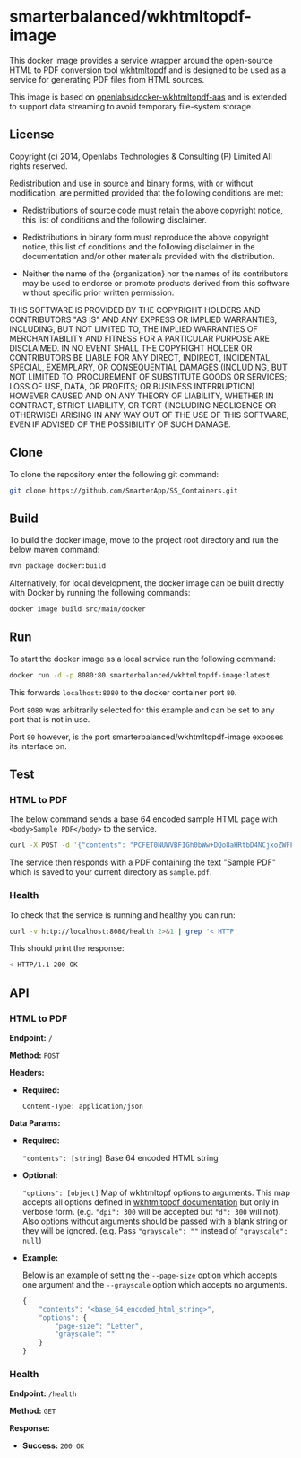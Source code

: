 # smarterbalanced/wkhtmltopdf-image

This docker image provides a service wrapper around the open-source HTML to PDF conversion tool [wkhtmltopdf](https://wkhtmltopdf.org/)
and is designed to be used as a service for generating PDF files from HTML sources.

This image is based on [openlabs/docker-wkhtmltopdf-aas](https://github.com/openlabs/docker-wkhtmltopdf-aas)
and is extended to support data streaming to avoid temporary file-system storage.

## License

Copyright (c) 2014, Openlabs Technologies & Consulting (P) Limited
All rights reserved.

Redistribution and use in source and binary forms, with or without
modification, are permitted provided that the following conditions are met:

* Redistributions of source code must retain the above copyright notice, this
  list of conditions and the following disclaimer.

* Redistributions in binary form must reproduce the above copyright notice,
  this list of conditions and the following disclaimer in the documentation
  and/or other materials provided with the distribution.

* Neither the name of the {organization} nor the names of its
  contributors may be used to endorse or promote products derived from
  this software without specific prior written permission.

THIS SOFTWARE IS PROVIDED BY THE COPYRIGHT HOLDERS AND CONTRIBUTORS "AS IS"
AND ANY EXPRESS OR IMPLIED WARRANTIES, INCLUDING, BUT NOT LIMITED TO, THE
IMPLIED WARRANTIES OF MERCHANTABILITY AND FITNESS FOR A PARTICULAR PURPOSE ARE
DISCLAIMED. IN NO EVENT SHALL THE COPYRIGHT HOLDER OR CONTRIBUTORS BE LIABLE
FOR ANY DIRECT, INDIRECT, INCIDENTAL, SPECIAL, EXEMPLARY, OR CONSEQUENTIAL
DAMAGES (INCLUDING, BUT NOT LIMITED TO, PROCUREMENT OF SUBSTITUTE GOODS OR
SERVICES; LOSS OF USE, DATA, OR PROFITS; OR BUSINESS INTERRUPTION) HOWEVER
CAUSED AND ON ANY THEORY OF LIABILITY, WHETHER IN CONTRACT, STRICT LIABILITY,
OR TORT (INCLUDING NEGLIGENCE OR OTHERWISE) ARISING IN ANY WAY OUT OF THE USE
OF THIS SOFTWARE, EVEN IF ADVISED OF THE POSSIBILITY OF SUCH DAMAGE.

## Clone
To clone the repository enter the following git command:
```bash
git clone https://github.com/SmarterApp/SS_Containers.git
```

## Build
To build the docker image, move to the project root directory and run the below maven command:
```bash
mvn package docker:build
```
Alternatively, for local development, the docker image can be built directly with Docker by running the following commands:
```bash
docker image build src/main/docker
```

## Run
To start the docker image as a local service run the following command:
```bash
docker run -d -p 8080:80 smarterbalanced/wkhtmltopdf-image:latest
```
This forwards ```localhost:8080``` to the docker container port ```80```.

Port ```8080``` was arbitrarily selected for this example and can be set to any port that is not in use.

Port ```80``` however, is the port smarterbalanced/wkhtmltopdf-image exposes its interface on.

## Test
### HTML to PDF
The below command sends a base 64 encoded sample HTML page with ```<body>Sample PDF</body>``` to the service.
```bash
curl -X POST -d '{"contents": "PCFET0NUWVBFIGh0bWw+DQo8aHRtbD4NCjxoZWFkPg0KPHRpdGxlPlNhbXBsZSBQREY8L3RpdGxlPg0KPC9oZWFkPg0KPGJvZHk+U2FtcGxlIFBERg0KPC9ib2R5Pg0KPC9odG1sPg=="}' -H 'Content-Type: application/json' http://localhost:8080 -o sample.pdf
```
The service then responds with a PDF containing the text "Sample PDF" which is saved to your current directory as ```sample.pdf```.
### Health
To check that the service is running and healthy you can run:
```bash
curl -v http://localhost:8080/health 2>&1 | grep '< HTTP'
```
This should print the response:
```bash
< HTTP/1.1 200 OK
```

## API

### HTML to PDF
**Endpoint:** ```/```

**Method:** ```POST```

**Headers:**
* **Required:**

  ```Content-Type: application/json```

**Data Params:** 
* **Required:**

  ```"contents": [string]``` Base 64 encoded HTML string

* **Optional:**

  ```"options": [object]``` Map of wkhtmltopf options to arguments. This map accepts all options defined in [wkhtmltopdf documentation](https://wkhtmltopdf.org/usage/wkhtmltopdf.txt) but only in verbose form. (e.g. ```"dpi": 300``` will be accepted but ```"d": 300``` will not). Also options without arguments should be passed with a blank string or they will be ignored. (e.g. Pass ```"grayscale": ""``` instead of ```"grayscale": null```)
  
* **Example:**
  
  Below is an example of setting the ```--page-size``` option which accepts one argument and the ```--grayscale``` option which accepts no arguments.
  ```javascript
  {
      "contents": "<base_64_encoded_html_string>",
      "options": {
          "page-size": "Letter",
          "grayscale": ""
      }
  }
  ```
### Health
**Endpoint:** ```/health```

**Method:** ```GET```

**Response:**  
* **Success:** ```200 OK```